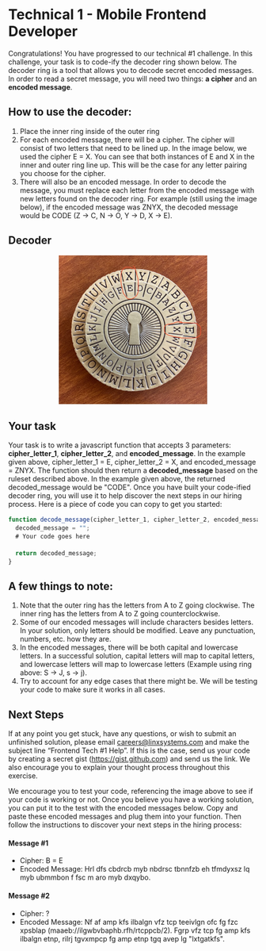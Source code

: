 
# Technical 1 - Mobile Frontend Developer
Congratulations! You have progressed to our technical #1 challenge. In this challenge, your task is to code-ify the decoder ring shown below. The decoder ring is a tool that allows you to decode secret encoded messages. In order to read a secret message, you will need two things: **a cipher** and an **encoded message**.

## How to use the decoder:
1. Place the inner ring inside of the outer ring
2. For each encoded message, there will be a cipher. The cipher will consist of two letters that need to be lined up. In the image below, we used the cipher E = X. You can see that both instances of E and X in the inner and outer ring line up. This will be the case for any letter pairing you choose for the cipher.
3. There will also be an encoded message. In order to decode the message, you must replace each letter from the encoded message with new letters found on the decoder ring. For example (still using the image below), if the encoded message was ZNYX, the decoded message would be CODE (Z → C, N → O, Y → D, X → E).

## Decoder
<p style="text-align: center">
  <img alt="decoder" src="./assets/Decoder.jpg" style="width: 300px; height: 300px"/>
</p>

## Your task
Your task is to write a javascript function that accepts 3 parameters: **cipher_letter_1**, **cipher_letter_2**, and **encoded_message**. In the example given above, cipher_letter_1 = E, cipher_letter_2 = X, and encoded_message = ZNYX. The function should then return a **decoded_message** based on the ruleset described above. In the example given above, the returned decoded_message would be "CODE". Once you have built your code-ified decoder ring, you will use it to help discover the next steps in our hiring process. Here is a piece of code you can copy to get you started:

```javascript
function decode_message(cipher_letter_1, cipher_letter_2, encoded_message) {
  decoded_message = "";
  # Your code goes here
  
  return decoded_message;
}
```

## A few things to note:
1. Note that the outer ring has the letters from A to Z going clockwise. The inner ring has the letters from A to Z going counterclockwise.
2. Some of our encoded messages will include characters besides letters. In your solution, only letters should be modified. Leave any punctuation, numbers, etc. how they are.
3. In the encoded messages, there will be both capital and lowercase letters. In a successful solution, capital letters will map to capital letters, and lowercase letters will map to lowercase letters (Example using ring above: S → J, s → j).
4. Try to account for any edge cases that there might be. We will be testing your code to make sure it works in all cases.

## Next Steps
If at any point you get stuck, have any questions, or wish to submit an unfinished solution, please email careers@linxsystems.com and make the subject line “Frontend Tech #1 Help”. If this is the case, send us your code by creating a secret gist (https://gist.github.com) and send us the link. We also encourage you to explain your thought process throughout this exercise.

We encourage you to test your code, referencing the image above to see if your code is working or not. Once you believe you have a working solution, you can put it to the test with the encoded messages below. Copy and paste these encoded messages and plug them into your function. Then follow the instructions to discover your next steps in the hiring process:

#### Message #1
- Cipher: B = E
- Encoded Message: Hrl dfs cbdrcb myb nbdrsc tbnnfzb eh tfmdyxsz lq myb ubmmbon f fsc m aro myb dxqybo.

#### Message #2
- Cipher: ?
- Encoded Message: Nf af amp kfs ilbalgn vfz tcp teeivlgn ofc fg fzc xpsblap (maaeb://ilgwbvbaphb.rfh/rtcppcb/2). Fgrp vfz tcp fg amp kfs ilbalgn etnp, rilrj tgvxmpcp fg amp etnp tgq avep lg "lxtgatkfs".

